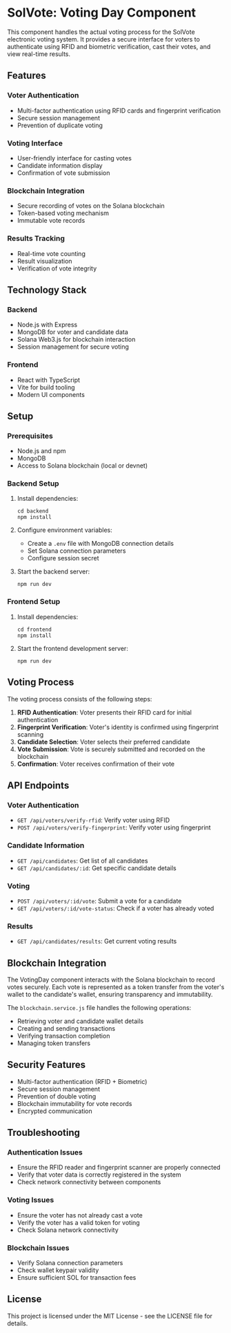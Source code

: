 # SolVote: Voting Day Component

This component handles the actual voting process for the SolVote electronic voting system. It provides a secure interface for voters to authenticate using RFID and biometric verification, cast their votes, and view real-time results.

## Features

### Voter Authentication
- Multi-factor authentication using RFID cards and fingerprint verification
- Secure session management
- Prevention of duplicate voting

### Voting Interface
- User-friendly interface for casting votes
- Candidate information display
- Confirmation of vote submission

### Blockchain Integration
- Secure recording of votes on the Solana blockchain
- Token-based voting mechanism
- Immutable vote records

### Results Tracking
- Real-time vote counting
- Result visualization
- Verification of vote integrity

## Technology Stack

### Backend
- Node.js with Express
- MongoDB for voter and candidate data
- Solana Web3.js for blockchain interaction
- Session management for secure voting

### Frontend
- React with TypeScript
- Vite for build tooling
- Modern UI components

## Setup

### Prerequisites
- Node.js and npm
- MongoDB
- Access to Solana blockchain (local or devnet)

### Backend Setup

1. Install dependencies:
   ```
   cd backend
   npm install
   ```

2. Configure environment variables:
   - Create a `.env` file with MongoDB connection details
   - Set Solana connection parameters
   - Configure session secret

3. Start the backend server:
   ```
   npm run dev
   ```

### Frontend Setup

1. Install dependencies:
   ```
   cd frontend
   npm install
   ```

2. Start the frontend development server:
   ```
   npm run dev
   ```

## Voting Process

The voting process consists of the following steps:

1. **RFID Authentication**: Voter presents their RFID card for initial authentication
2. **Fingerprint Verification**: Voter's identity is confirmed using fingerprint scanning
3. **Candidate Selection**: Voter selects their preferred candidate
4. **Vote Submission**: Vote is securely submitted and recorded on the blockchain
5. **Confirmation**: Voter receives confirmation of their vote

## API Endpoints

### Voter Authentication
- `GET /api/voters/verify-rfid`: Verify voter using RFID
- `POST /api/voters/verify-fingerprint`: Verify voter using fingerprint

### Candidate Information
- `GET /api/candidates`: Get list of all candidates
- `GET /api/candidates/:id`: Get specific candidate details

### Voting
- `POST /api/voters/:id/vote`: Submit a vote for a candidate
- `GET /api/voters/:id/vote-status`: Check if a voter has already voted

### Results
- `GET /api/candidates/results`: Get current voting results

## Blockchain Integration

The VotingDay component interacts with the Solana blockchain to record votes securely. Each vote is represented as a token transfer from the voter's wallet to the candidate's wallet, ensuring transparency and immutability.

The `blockchain.service.js` file handles the following operations:

- Retrieving voter and candidate wallet details
- Creating and sending transactions
- Verifying transaction completion
- Managing token transfers

## Security Features

- Multi-factor authentication (RFID + Biometric)
- Secure session management
- Prevention of double voting
- Blockchain immutability for vote records
- Encrypted communication

## Troubleshooting

### Authentication Issues
- Ensure the RFID reader and fingerprint scanner are properly connected
- Verify that voter data is correctly registered in the system
- Check network connectivity between components

### Voting Issues
- Ensure the voter has not already cast a vote
- Verify the voter has a valid token for voting
- Check Solana network connectivity

### Blockchain Issues
- Verify Solana connection parameters
- Check wallet keypair validity
- Ensure sufficient SOL for transaction fees

## License

This project is licensed under the MIT License - see the LICENSE file for details.
